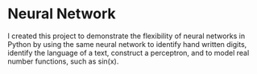 # Neural Network

I created this project to demonstrate the flexibility of neural networks in Python by using the same neural network to identify hand written digits, identify the language of a text, construct a perceptron, and to model real number functions, such as sin(x).  
